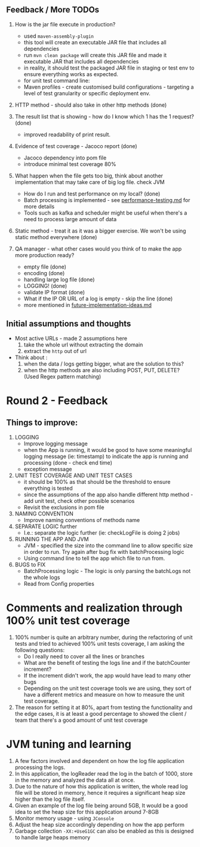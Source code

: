## Feedback / More TODOs
1. How is the jar file execute in production?
   - used `maven-assembly-plugin`
   - this tool will create an executable JAR file that includes all dependencies
   - run `mvn clean package` will create this JAR file and made it executable JAR that includes all dependencies
   - in reality, it should test the packaged JAR file in staging or test env to ensure everything works as expected.
   
   * for unit test command line:
   - Maven profiles - create customised build configurations - targeting a level of test granularity or specific deployment env.

2. HTTP method - should also take in other http methods (done)

3. The result list that is showing - how do I know which 1 has the 1 request? (done)
   - improved readability of print result.
4. Evidence of test coverage - Jacoco report (done)
    - Jacoco dependency into pom file
    - introduce minimal test coverage 80%

5. What happen when the file gets too big, think about another implementation that may take care of big log file. check JVM
    - How do I run and test performance on my local? (done)
    - Batch processing is implemented - see [performance-testing.md](performance-testing.md) for more details
    - Tools such as kafka and scheduler might be useful when there's a need to process large amount of data
6. Static method - treat it as it was a bigger exercise. We won't be using static method everywhere (done)
7. QA manager - what other cases would you think of to make the app more production ready?
   - empty file (done)
   - encoding (done)
   - handling large log file (done)
   - LOGGING! (done)
   - validate IP format (done)
   - What if the IP OR URL of a log is empty - skip the line (done)
   - more mentioned in [future-implementation-ideas.md](future-implementation-ideas.md)


## Initial assumptions and thoughts
* Most active URLs - made 2 assumptions here
   1. take the whole url without extracting the domain
   2. extract the `http` out of url
* Think about :
   1. when the data / logs getting bigger, what are the solution to this?
   2. when the http methods are also including POST, PUT, DELETE? (Used Regex pattern matching)


# Round 2 - Feedback
## Things to improve:
1. LOGGING
   - Improve logging message
   - when the App is running, it would be good to have some meaningful logging message (ie: timestamp) to indicate the app is running and processing (done - check end time)
   - exception message
2. UNIT TEST COVERAGE AND UNIT TEST CASES
   - it should be 100% as that should be the threshold to ensure everything is tested
   - since the assumptions of the app also handle different http method - add unit test, check other possible scenarios 
   - Revisit the exclusions in pom file
3. NAMING CONVENTION
   - Improve naming conventions of methods name
4. SEPARATE LOGIC further
   - I.e.: separate the logic further (ie: checkLogFile is doing 2 jobs)
5. RUNNING THE APP AND JVM
   - JVM - specified the size into the command line to allow specific size in order to run. Try again after bug fix with batchProcessing logic
   - Using command line to tell the app which file to run from.
6. BUGS to FIX
   - BatchProcessing logic - The logic is only parsing the batchLogs not the whole logs
   - Read from Config properties


# Comments and realization through 100% unit test coverage
1. 100% number is quite an arbitrary number, during the refactoring of unit tests and tried to achieved 100% unit tests coverage, I am asking the following questions:
   - Do I really need to cover all the lines or branches
   - What are the benefit of testing the logs line and if the batchCounter increment?
   - If the increment didn't work, the app would have lead to many other bugs
   - Depending on the unit test coverage tools we are using, they sort of have a different metrics and measure on how to measure the unit test coverage. 
2. The reason for setting it at 80%, apart from testing the functionality and the edge cases, it is at least a good percentage to showed the client / team that there's a good amount of unit test coverage

# JVM tuning and learning
1. A few factors involved and dependent on how the log file application processing the logs.
2. In this application, the logReader read the log in the batch of 1000, store in the memory and analyzed the data all at once.
3. Due to the nature of how this application is written, the whole read log file will be stored in memory, hence it requires a significant heap size higher than the log file itself.
4. Given an example of the log file being around 5GB, It would be a good idea to set the heap size for this application around 7-8GB
5. Monitor memory usage - using `JConsole`
6. Adjust the heap size accordingly depending on how the app perform
7. Garbage collection `-XX:+UseG1GC` can also be enabled as this is designed to handle large heaps memory